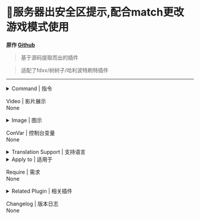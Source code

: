 # 📌服务器出安全区提示,配合match更改游戏模式使用

**原作 [Github](https://github.com/txuk1x/g10/blob/main/%E5%BF%85%E9%80%89-%E6%9C%8D%E5%8A%A1%E5%99%A8%E5%8A%9F%E8%83%BD%EF%BC%88kita%EF%BC%89/left4dead2/addons/sourcemod/scripting/serverfunction/text.sp)**

> 基于源码提取而出的插件

> 适配了fdxx/树树子/哈利波特刷特插件
---
<details><summary>Command | 指令</summary>

|指令|效果|权限|
|-|-|-|
|`!cm`|显示当前模式|Console|
</details>

Video | 影片展示
<br>None

<details><summary>Image | 图示</summary>

![l4d2_server_mode_tips.smx](imgs/01.png)
</details>

ConVar | 控制台变量
<br>None

<details><summary>Translation Support | 支持语言</summary>

```
简体中文
```
</details>

<details><summary>Apply to | 适用于</summary>

```php
L4D2
```
</details>

Require | 需求
<br>None

<details><summary>Related Plugin | 相关插件</summary>

1. [l4d2_server_name](https://github.com/GJKen/L4d2_plugins/tree/main/%E5%8F%AF%E9%80%89-%E6%9C%8D%E5%8A%A1%E5%99%A8%E5%90%8D%E7%A7%B0%2C%E5%8F%AF%E6%98%BE%E7%A4%BA%E7%89%B9%E6%84%9F%E6%95%B0%E9%87%8F%E5%92%8C%E6%97%B6%E9%97%B4%2C%E8%B7%AF%E7%A8%8B%2C%E7%BC%BA%E4%BA%BA%2C%E6%A8%A1%E5%BC%8F(1.0.1.0)(%E5%A4%9C%E9%9B%A8%E7%9C%9F%E7%99%BD))
</details>

Changelog | 版本日志
<br>None